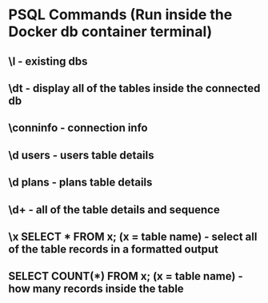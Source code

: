 # PSQL Commands (Run inside the Docker db container terminal)

## \l - existing dbs

## \dt - display all of the tables inside the connected db

## \conninfo - connection info

## \d users - users table details

## \d plans - plans table details

## \d+ - all of the table details and sequence

## \x SELECT \* FROM x; (x = table name) - select all of the table records in a formatted output

## SELECT COUNT(\*) FROM x; (x = table name) - how many records inside the table
